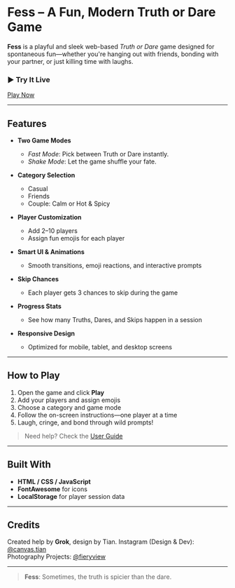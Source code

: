 # Fess – A Fun, Modern Truth or Dare Game

**Fess** is a playful and sleek web-based *Truth or Dare* game designed for spontaneous fun—whether you're hanging out with friends, bonding with your partner, or just killing time with laughs.

### ▶ Try It Live  
[Play Now](https://daytian.fun/tools/FessUp/)

---

## Features

- **Two Game Modes**
  - *Fast Mode*: Pick between Truth or Dare instantly.
  - *Shake Mode*: Let the game shuffle your fate.

- **Category Selection**
  - Casual  
  - Friends  
  - Couple: Calm or Hot & Spicy  

- **Player Customization**
  - Add 2–10 players
  - Assign fun emojis for each player

- **Smart UI & Animations**
  - Smooth transitions, emoji reactions, and interactive prompts

- **Skip Chances**
  - Each player gets 3 chances to skip during the game

- **Progress Stats**
  - See how many Truths, Dares, and Skips happen in a session

- **Responsive Design**
  - Optimized for mobile, tablet, and desktop screens

---

## How to Play

1. Open the game and click **Play**
2. Add your players and assign emojis
3. Choose a category and game mode
4. Follow the on-screen instructions—one player at a time
5. Laugh, cringe, and bond through wild prompts!

> Need help? Check the [User Guide](https://daytian.fun/tools/FessUp/guide.html)

---

## Built With

- **HTML / CSS / JavaScript**
- **FontAwesome** for icons
- **LocalStorage** for player session data

---

## Credits

Created help by **Grok**, design by Tian.
Instagram (Design & Dev): [@canvas.tian](https://instagram.com/canvas.tian)  
Photography Projects: [@fieryview](https://instagram.com/fieryview)

---

> **Fess**: Sometimes, the truth is spicier than the dare.

